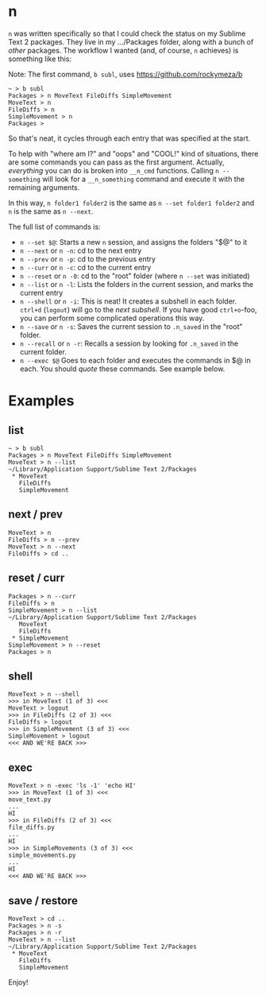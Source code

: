  n
===

`n` was written specifically so that I could check the status on my Sublime Text 2 packages.  They live in my .../Packages folder, along with a bunch of *other* packages.  The workflow I wanted (and, of course, `n` achieves) is something like this:

Note: The first command, `b subl`, uses <https://github.com/rockymeza/b>

```
~ > b subl
Packages > n MoveText FileDiffs SimpleMovement
MoveText > n
FileDiffs > n
SimpleMovement > n
Packages >
```

So that's neat, it cycles through each entry that was specified at the start.

To help with "where am I?" and "oops" and "COOL!" kind of situations, there are some commands you can pass as the first argument.  Actually, *everything* you can do is broken into `__n_cmd` functions.  Calling `n --something` will look for a `__n_something` command and execute it with the remaining arguments.

In this way, `n folder1 folder2` is the same as `n --set folder1 folder2` and `n` is the same as `n --next`.

The full list of commands is:

* `n --set $@`:
  Starts a new `n` session, and assigns the folders "$@" to it
* `n --next` or `n -n`:
  cd to the next entry
* `n --prev` or `n -p`:
  cd to the previous entry
* `n --curr` or `n -c`:
  cd to the current entry
* `n --reset` or `n -0`:
  cd to the "root" folder (where `n --set` was initiated)
* `n --list` or `n -l`:
  Lists the folders in the current session, and marks the current entry
* `n --shell` or `n -i`:
  This is neat!  It creates a subshell in each folder.  `ctrl+d` (`logout`) will go to the *next subshell*.  If you have good `ctrl+o`-foo, you can perform some complicated operations this way.
* `n --save` or `n -s`:
  Saves the current session to `.n_saved` in the "root" folder.
* `n --recall` or `n -r`:
  Recalls a session by looking for `.n_saved` in the current folder.
* `n --exec $@`
  Goes to each folder and executes the commands in $@ in each.
  You should *quote* these commands.  See example below.


Examples
========

 list
------

```
~ > b subl
Packages > n MoveText FileDiffs SimpleMovement
MoveText > n --list
~/Library/Application Support/Sublime Text 2/Packages
 * MoveText
   FileDiffs
   SimpleMovement
```

 next / prev
-------------

```
MoveText > n
FileDiffs > n --prev
MoveText > n --next
FileDiffs > cd ..
```

 reset / curr
 -------------

```
Packages > n --curr
FileDiffs > n
SimpleMovement > n --list
~/Library/Application Support/Sublime Text 2/Packages
   MoveText
   FileDiffs
 * SimpleMovement
SimpleMovement > n --reset
Packages > n
```

 shell
-------

```
MoveText > n --shell
>>> in MoveText (1 of 3) <<<
MoveText > logout
>>> in FileDiffs (2 of 3) <<<
FileDiffs > logout
>>> in SimpleMovement (3 of 3) <<<
SimpleMovement > logout
<<< AND WE'RE BACK >>>
```

 exec
------

```
MoveText > n -exec 'ls -1' 'echo HI'
>>> in MoveText (1 of 3) <<<
move_text.py
...
HI
>>> in FileDiffs (2 of 3) <<<
file_diffs.py
...
HI
>>> in SimpleMovements (3 of 3) <<<
simple_movements.py
...
HI
<<< AND WE'RE BACK >>>
```

 save / restore
----------------

```
MoveText > cd ..
Packages > n -s
Packages > n -r
MoveText > n --list
~/Library/Application Support/Sublime Text 2/Packages
 * MoveText
   FileDiffs
   SimpleMovement
```

Enjoy!
